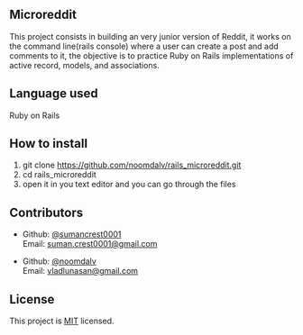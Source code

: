 ## Microreddit

This project consists in building an very junior version of Reddit, it works on the command line(rails console) where a user can create a post and add comments to it, the objective is to practice Ruby on Rails implementations of active record, models, and associations.

## Language used

Ruby on Rails

## How to install

1. git clone https://github.com/noomdalv/rails_microreddit.git
2. cd rails_microreddit
3. open it in you text editor and you can go through the files

## Contributors

- Github: [@sumancrest0001](https://github.com/sumancrest0001)<br />
  Email: suman.crest0001@gmail.com

- Github: [@noomdalv](https://github.com/noomdalv)<br />
  Email: vladlunasan@gmail.com

## License

This project is [MIT](https://opensource.org/licenses/MIT) licensed.
